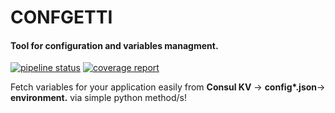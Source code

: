 # CONFGETTI

#### Tool for configuration and variables managment.

[![pipeline status](https://gl.sds.rocks/GDNI/confgetti/badges/master/pipeline.svg)](https://gl.sds.rocks/GDNI/confgetti/commits/master)
[![coverage report](https://gl.sds.rocks/GDNI/confgetti/badges/master/coverage.svg)](https://gl.sds.rocks/GDNI/confgetti/commits/master)

 Fetch variables for your application easily from **Consul KV** -> **config\*.json**-> **environment.** via simple python method/s!
